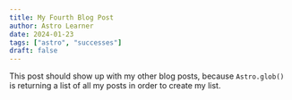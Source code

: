 ```yaml
---
title: My Fourth Blog Post
author: Astro Learner
date: 2024-01-23
tags: ["astro", "successes"]
draft: false
---
```

This post should show up with my other blog posts, because `Astro.glob()` is returning a list of all my posts in order to create my list.